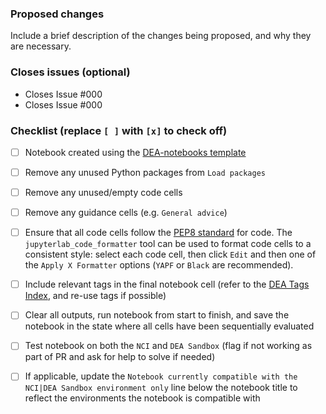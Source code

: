 ### Proposed changes
Include a brief description of the changes being proposed, and why they are necessary.

### Closes issues (optional)
- Closes Issue #000
- Closes Issue #000

### Checklist (replace `[ ]` with `[x]` to check off)
- [ ] Notebook created using the [DEA-notebooks template](https://github.com/GeoscienceAustralia/dea-notebooks/tree/develop)
- [ ] Remove any unused Python packages from `Load packages`
- [ ] Remove any unused/empty code cells
- [ ] Remove any guidance cells (e.g. `General advice`)
- [ ] Ensure that all code cells follow the [PEP8 standard](https://www.python.org/dev/peps/pep-0008/) for code. The `jupyterlab_code_formatter` tool can be used to format code cells to a consistent style: select each code cell, then click `Edit` and then one of the `Apply X Formatter` options (`YAPF` or `Black` are recommended).
- [ ] Include relevant tags in the final notebook cell (refer to the [DEA Tags Index](https://docs.dea.ga.gov.au/genindex.html), and re-use tags if possible)
- [ ] Clear all outputs, run notebook from start to finish, and save the notebook in the state where all cells have been sequentially evaluated
- [ ] Test notebook on both the `NCI` and `DEA Sandbox` (flag if not working as part of PR and ask for help to solve if needed)
- [ ] If applicable, update the `Notebook currently compatible with the NCI|DEA Sandbox environment only` line below the notebook title to reflect the environments the notebook is compatible with


